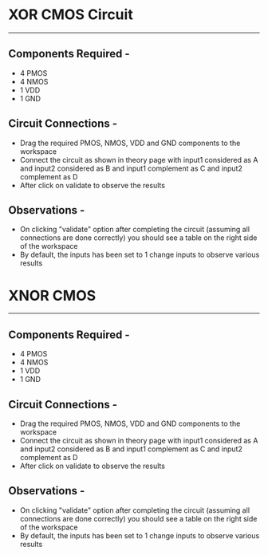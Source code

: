# XOR CMOS Circuit 

---

## Components Required - 

* 4 PMOS
* 4 NMOS
* 1 VDD
* 1 GND

## Circuit Connections - 

* Drag the required PMOS, NMOS, VDD and GND components to the workspace
* Connect the circuit as shown in theory page with input1 considered as A and input2 considered as B and input1 complement as C and input2 complement as D
* After click on validate to observe the results


## Observations - 

* On clicking "validate" option after completing the circuit (assuming all connections are done correctly) you should see a table on the right side of the workspace
* By default, the inputs has been set to 1 change inputs to observe various results

# XNOR CMOS

---

## Components Required - 

* 4 PMOS
* 4 NMOS
* 1 VDD
* 1 GND

## Circuit Connections - 

* Drag the required PMOS, NMOS, VDD and GND components to the workspace
* Connect the circuit as shown in theory page with input1 considered as A and input2 considered as B and input1 complement as C and input2 complement as D
* After click on validate to observe the results


## Observations - 

* On clicking "validate" option after completing the circuit (assuming all connections are done correctly) you should see a table on the right side of the workspace
* By default, the inputs has been set to 1 change inputs to observe various results
